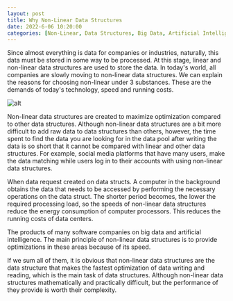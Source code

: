 ```yaml
---
layout: post
title: Why Non-Linear Data Structures
date: 2022-6-06 10:20:00
categories: [Non-Linear, Data Structures, Big Data, Artificial Intelligence]
---
```


Since almost everything is data for companies or industries, naturally, this data must be stored in some way to be processed. At this stage, linear and non-linear data structures are used to store the data. In today's world, all companies are slowly moving to non-linear data structures. We can explain the reasons for choosing non-linear under 3 substances. These are the demands of today's technology, speed and running costs.

![alt](https://picsum.photos/800/300)

Non-linear data structures are created to maximize optimization compared to other data structures. Although non-linear data structures are a bit more difficult to add raw data to data structures than others, however, the time spent to find the data you are looking for in the data pool after writing the data is so short that it cannot be compared with linear and other data structures. For example, social media platforms that have many users, make the data matching while users log in to their accounts with using non-linear data structures.

When data request created on data structs. A computer in the background obtains the data that needs to be accessed by performing the necessary operations on the data struct. The shorter period becomes, the lower the required processing load, so the speeds of non-linear data structures reduce the energy consumption of computer processors. This reduces the running costs of data centers.

The products of many software companies on big data and artificial intelligence. The main principle of non-linear data structures is to provide optimizations in these areas because of its speed.

If we sum all of them, it is obvious that non-linear data structures are the data structure that makes the fastest optimization of data writing and reading, which is the main task of data structures. Although non-linear data structures mathematically and practically difficult, but the performance of they provide is worth their complexity.
